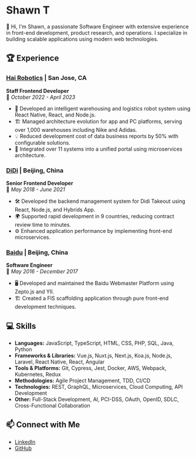 # Shawn T

👋 Hi, I'm Shawn, a passionate Software Engineer with extensive experience in front-end development, product research, and operations. I specialize in building scalable applications using modern web technologies.

## 🏆 Experience

### [Hai Robotics](https://www.hairobotics.com) | San Jose, CA
**Staff Frontend Developer**  
📅 _October 2022 - April 2023_

- 🤖 Developed an intelligent warehousing and logistics robot system using React Native, React, and Node.js.
- 🏗️ Managed architecture evolution for app and PC platforms, serving over 1,000 warehouses including Nike and Adidas.
- 💡 Reduced development cost of data business reports by 50% with configurable solutions.
- 🔗 Integrated over 11 systems into a unified portal using microservices architecture.

### [DiDi](https://www.didiglobal.com) | Beijing, China
**Senior Frontend Developer**  
📅 _May 2018 - June 2021_

- 🛠️ Developed the backend management system for Didi Takeout using React, Node.js, and Hybrids App.
- 🌍 Supported rapid development in 9 countries, reducing contract review time to minutes.
- ⚙️ Enhanced application performance by implementing front-end microservices.

### [Baidu](https://www.baidu.com) | Beijing, China
**Software Engineer**  
📅 _May 2016 - December 2017_

- 🖥️ Developed and maintained the Baidu Webmaster Platform using Zepto.js and YII.
- 🏗️ Created a FIS scaffolding application through pure front-end development techniques.

## 💻 Skills

- **Languages:** JavaScript, TypeScript, HTML, CSS, PHP, SQL, Java, Python
- **Frameworks & Libraries:** Vue.js, Nuxt.js, Next.js, Koa.js, Node.js, Laravel, React Native, React, Angular
- **Tools & Platforms:** Git, Cypress, Jest, Docker, AWS, Webpack, Kubernetes, Redux
- **Methodologies:** Agile Project Management, TDD, CI/CD
- **Technologies:** REST, GraphQL, Microservices, Cloud Computing, API Development
- **Other:** Full-Stack Development, AI, PCI-DSS, OAuth, OpenID, SDLC, Cross-Functional Collaboration

## 📫 Connect with Me

- [LinkedIn](https://www.linkedin.com/in/shawntsai)
- [GitHub](https://github.com/ccisjuly)

